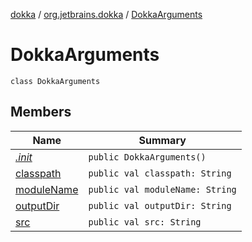 [dokka](../../index.md) / [org.jetbrains.dokka](../index.md) / [DokkaArguments](index.md)

# DokkaArguments

```
class DokkaArguments
```
## Members
| Name | Summary |
|------|---------|
|[*.init*](_init_.md)|`public DokkaArguments()`<br>|
|[classpath](classpath.md)|`public val classpath: String`<br>|
|[moduleName](moduleName.md)|`public val moduleName: String`<br>|
|[outputDir](outputDir.md)|`public val outputDir: String`<br>|
|[src](src.md)|`public val src: String`<br>|
